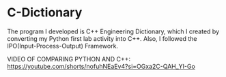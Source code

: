 # C-Dictionary
The program I developed is C++ Engineering Dictionary, which I created by converting my Python first lab activity into C++. Also, I followed the IPO(Input-Process-Output) Framework.

VIDEO OF COMPARING PYTHON AND C++: https://youtube.com/shorts/nofuhNEaEv4?si=OGxa2C-QAH_YI-Go
